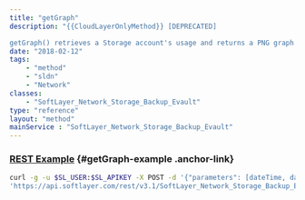 ```yaml
---
title: "getGraph"
description: "{{CloudLayerOnlyMethod}} [DEPRECATED] 

getGraph() retrieves a Storage account's usage and returns a PNG graph image, title, and the minimum and maximum dates included in the graphed date range. Virtual Server storage accounts can also graph upload and download bandwidth usage. "
date: "2018-02-12"
tags:
    - "method"
    - "sldn"
    - "Network"
classes:
    - "SoftLayer_Network_Storage_Backup_Evault"
type: "reference"
layout: "method"
mainService : "SoftLayer_Network_Storage_Backup_Evault"
---
```


### [REST Example](#getGraph-example) <a href="/article/rest/"><i class="fas fa-question"></i></a> {#getGraph-example .anchor-link} 
```bash
curl -g -u $SL_USER:$SL_APIKEY -X POST -d '{"parameters": [dateTime, dateTime, string]}' \
'https://api.softlayer.com/rest/v3.1/SoftLayer_Network_Storage_Backup_Evault/{SoftLayer_Network_Storage_Backup_EvaultID}/getGraph'
```
